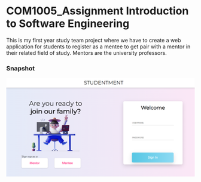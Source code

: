 # COM1005_Assignment Introduction to Software Engineering
This is my first year study team project where we have to create a web application for students to register as a mentee to get pair with a mentor in their related field of study. Mentors are the university professors.

### Snapshot
<p width="100%">
  <center>
    <img src="https://github.com/ren-tao01/COM1005-project/blob/master/images/ruby_snapshot1.PNG" alt="User homepage" width="600"/>
  </center>
 </p>
